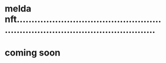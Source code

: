 # melda nft....................................................................................................
# coming soon
